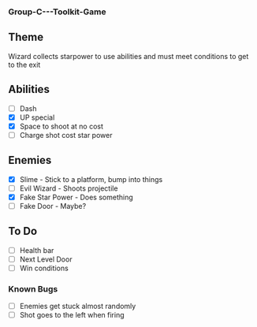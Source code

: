 ### Group-C---Toolkit-Game

## Theme
Wizard collects starpower to use abilities and must meet conditions to get to the exit

## Abilities
- [ ] Dash
- [x] UP special
- [x] Space to shoot at no cost
- [ ] Charge shot cost star power

## Enemies
- [x] Slime - Stick to a platform, bump into things
- [ ] Evil Wizard - Shoots projectile
- [x] Fake Star Power - Does something
- [ ] Fake Door - Maybe?

## To Do
- [ ] Health bar
- [ ] Next Level Door
- [ ] Win conditions

### Known Bugs
- [ ] Enemies get stuck almost randomly
- [ ] Shot goes to the left when firing
